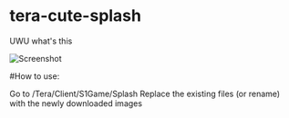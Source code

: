 # tera-cute-splash
UWU what's this

![Screenshot](https://i.imgur.com/J6jnOaZ.png)

#How to use:

Go to /Tera/Client/S1Game/Splash
Replace the existing files (or rename) with the newly downloaded images
